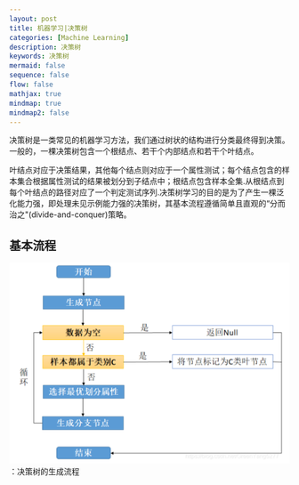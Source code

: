 ```yaml
---
layout: post
title: 机器学习|决策树
categories: [Machine Learning]
description: 决策树
keywords: 决策树
mermaid: false
sequence: false
flow: false
mathjax: true
mindmap: true
mindmap2: false
---
```


决策树是一类常见的机器学习方法，我们通过树状的结构进行分类最终得到决策。一般的，一棵决策树包含一个根结点、若干个内部结点和若干个叶结点。

叶结点对应于决策结果，其他每个结点则对应于一个属性测试；每个结点包含的样本集合根据属性测试的结果被划分到子结点中；根结点包含样本全集.从根结点到每个叶结点的路径对应了一个判定测试序列.决策树学习的目的是为了产生一棵泛化能力强，即处理未见示例能力强的决策树，其基本流程遵循简单且直观的“分而治之"(divide-and-conquer)策略。

## 基本流程


![decision-tree](/images/ml/decisiontree/1.png)：决策树的生成流程
